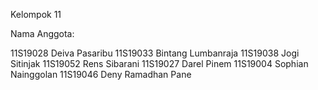 Kelompok 11

Nama Anggota:

11S19028	Deiva Pasaribu
11S19033	Bintang Lumbanraja
11S19038	Jogi Sitinjak
11S19052	Rens Sibarani
11S19027	Darel Pinem
11S19004	Sophian Nainggolan
11S19046	Deny Ramadhan Pane
